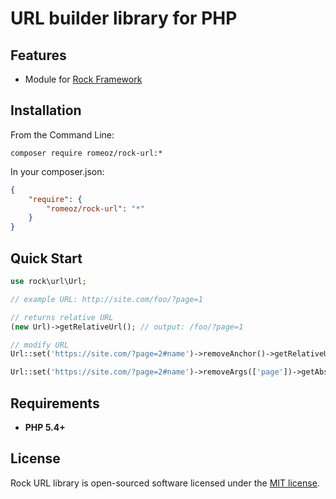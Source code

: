 URL builder library for PHP
=================

Features
-------------------

 * Module for [Rock Framework](https://github.com/romeOz/rock)

Installation
-------------------

From the Command Line:

```composer require romeoz/rock-url:*```

In your composer.json:

```json
{
    "require": {
        "romeoz/rock-url": "*"
    }
}
```

Quick Start
-------------------

```php
use rock\url\Url;

// example URL: http://site.com/foo/?page=1

// returns relative URL
(new Url)->getRelativeUrl(); // output: /foo/?page=1

// modify URL
Url::set('https://site.com/?page=2#name')->removeAnchor()->getRelativeUrl(); //output: /?page=2

Url::set('https://site.com/?page=2#name')->removeArgs(['page'])->getAbsoluteUrl(); //output: https://site.com/#name
```

Requirements
-------------------
 * **PHP 5.4+**

License
-------------------

Rock URL library is open-sourced software licensed under the [MIT license](http://opensource.org/licenses/MIT).